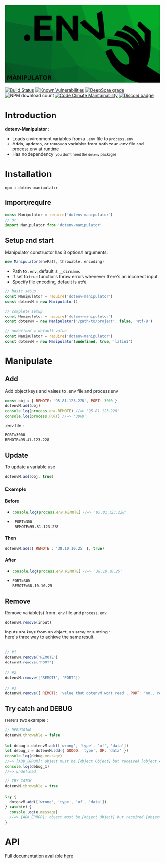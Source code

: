 <center><img src='docs/dotenv-logo-readme.png'/></center>
<p>
  <a href='https://travis-ci.com/JiPaix/dotenv-manipulator'><img src='https://travis-ci.com/JiPaix/dotenv-manipulator.svg?branch=master' alt="Build Status"/></a>
  <a href="https://snyk.io/test/github/JiPaix/dotenv-manipulator?targetFile=package.json"><img src="https://snyk.io/test/github/JiPaix/dotenv-manipulator/badge.svg?targetFile=package.json" alt="Known Vulnerabilities" data-canonical-src="https://snyk.io/test/github/JiPaix/dotenv-manipulator?targetFile=package.json" style="max-width:100%;"></a>
  <a href="https://deepscan.io/dashboard#view=project&tid=8945&pid=13382&bid=223483"><img src="https://deepscan.io/api/teams/8945/projects/13382/branches/223483/badge/grade.svg" alt="DeepScan grade"></a>
  <img src='https://img.shields.io/npm/dm/dotenv-manipulator.svg' alt="NPM download count">
  <a href="https://codeclimate.com/github/JiPaix/dotenv-manipulator/maintainability"><img src='https://api.codeclimate.com/v1/badges/a9b5799c789bfa8d2350/maintainability' alt="Code Climate Maintainability"></a>
  <a href="https://discord.gg/5K7nEvK"><img src="https://img.shields.io/discord/706018150520717403" alt="Discord badge"></a>
</p>

# Introduction
<b>dotenv-Manipulator :</b>
- Loads environment variables from a `.env` file to `process.env`
- Adds, updates, or removes variables from both your .env file and process.env at runtime
- Has no dependency <small>(you don't need the `dotenv` package)</small>

# Installation
```console
npm i dotenv-manipulator
```

## Import/require
```js
const Manipulator = require('dotenv-manipulator')
// or
import Manipulator from 'dotenv-manipulator'
```

## Setup and start

Manipulator constructor has 3 optional arguments:
```js
new Manipulator(envPath, throwable, encoding)
```
- Path to `.env`, default is `__dirname`.
- If set to `true` functions throw errors whenever there's an incorrect input.
- Specify file encoding, default is `utf8`.

```js
// basic setup
const Manipulator = require('dotenv-manipulator')
const dotenvM = new Manipulator()
```

```js
// complete setup
const Manipulator = require('dotenv-manipulator')
const dotenvM = new Manipulator('/path/to/project', false, 'utf-8')
```

```js
// undefined = default value
const Manipulator = require('dotenv-manipulator')
const dotenvM = new Manipulator(undefined, true, 'latin1')
```

# Manipulate
## Add

Add object keys and values to .env file and process.env
```js
const obj = { REMOTE: '95.81.123.228', PORT: 3000 }
dotenvM.add(obj)
console.log(process.env.REMOTE) //=> '95.81.123.228'
console.log(process.PORT) //=> '3000'
```
.env file :
```console
PORT=3000
REMOTE=95.81.123.228
```
## Update
To update a variable use 
```js
dotenvM.add(obj, true)
```
### Example
#### Before

- ```js
  console.log(process.env.REMOTE) //=> '95.81.123.228'
  ```

-  ```console
    PORT=300
    REMOTE=95.81.123.228
    ```

#### Then
```js
dotenvM.add({ REMOTE : '38.10.10.25' }, true)
```
#### After
- ```js
  console.log(process.env.REMOTE) //=> '38.10.10.25'
  ```
- ```console
  PORT=300
  REMOTE=38.10.10.25
  ```

## Remove
Remove variable(s) from `.env` file and `process.env`
```js
dotenvM.remove(input)
```
Inputs are keys from an object, an array or a string :  
here's three way to achieve the same result.
```js

// #1
dotenvM.remove('REMOTE')
dotenvM.remove('PORT')

// #2
dotenvM.remove(['REMOTE', 'PORT'])

// #3
dotenvM.remove({ REMOTE: 'value that dotenvM wont read', PORT: 'no.. really it doesnt care' })
```
## Try catch and DEBUG
Here's two example :
```js
// DEBUGGING
dotenvM.throwable = false

let debug = dotenvM.add(['wrong', 'type', 'of', 'data'])
let debug_1 = dotenvM.add({ GOOOD: 'type', OF: 'data' })
console.log(debug.message)
//=> [ADD_ERROR]: object must be [object Object] but received [object Array]
console.log(debug_1)
//=> undefined
```
```js
// TRY CATCH
dotenvM.throwable = true

try {
  dotenvM.add(['wrong', 'type', 'of', 'data'])
} catch(e) {
  console.log(e.message)
  //=> [ADD_ERROR]: object must be [object Object] but received [object Array]
}
```
# API
Full documentation available [here](https://jipaix.github.io/dotenv-manipulator/classes/manipulator.html)